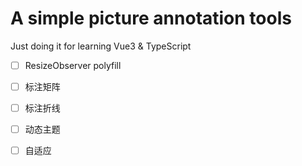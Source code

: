 # A simple picture annotation tools

Just doing it for learning Vue3 & TypeScript

- [ ] ResizeObserver polyfill

- [ ] 标注矩阵

- [ ] 标注折线

- [ ] 动态主题

- [ ] 自适应

